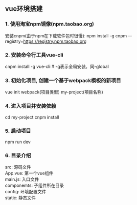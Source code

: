 ## vue环境搭建

### 1. 使用淘宝npm镜像(npm.taobao.org)
安装cnpm(由于npm在下载软件包时很慢):
npm install -g cnpm --registry=https://registry.npm.taobao.org

### 2. 安装命令行工具vue-cli
cnpm install -g vue-cli          # -g表示全局安装，同-global

### 3. 初始化项目, 创建一个基于webpack模板的新项目
vue init webpack(项目类型) my-project(项目名称)

### 4. 进入项目并安装依赖
cd my-project
cnpm install

### 5. 启动项目
npm run dev

### 6. 目录介绍
src: 源码文件  
  App.vue: 第一个vue组件  
  main.js: 入口文件  
  componemts: 子组件所在目录  
config: 环境配置文件  
static: 静态文件  

